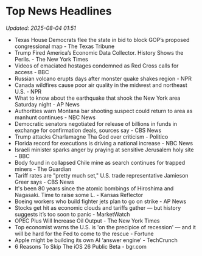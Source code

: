 # Top News Headlines

_Updated: 2025-08-04 01:51_

- Texas House Democrats flee the state in bid to block GOP’s proposed congressional map - The Texas Tribune
- Trump Fired America’s Economic Data Collector. History Shows the Perils. - The New York Times
- Videos of emaciated hostages condemned as Red Cross calls for access - BBC
- Russian volcano erupts days after monster quake shakes region - NPR
- Canada wildfires cause poor air quality in the midwest and northeast U.S. - NPR
- What to know about the earthquake that shook the New York area Saturday night - AP News
- Authorities warn Montana bar shooting suspect could return to area as manhunt continues - NBC News
- Democratic senators negotiated for release of billions in funds in exchange for confirmation deals, sources say - CBS News
- Trump attacks Charlamagne Tha God over criticism - Politico
- Florida record for executions is driving a national increase - NBC News
- Israeli minister sparks anger by praying at sensitive Jerusalem holy site - BBC
- Body found in collapsed Chile mine as search continues for trapped miners - The Guardian
- Tariff rates are "pretty much set," U.S. trade representative Jamieson Greer says - CBS News
- It's been 80 years since the atomic bombings of Hiroshima and Nagasaki. Time to raise some L. - Kansas Reflector
- Boeing workers who build fighter jets plan to go on strike - AP News
- Stocks get hit as economic clouds and tariffs gather — but history suggests it’s too soon to panic - MarketWatch
- OPEC Plus Will Increase Oil Output - The New York Times
- Top economist warns the U.S. is 'on the precipice of recession' — and it will be hard for the Fed to come to the rescue - Fortune
- Apple might be building its own AI ‘answer engine’ - TechCrunch
- 6 Reasons To Skip The iOS 26 Public Beta - bgr.com